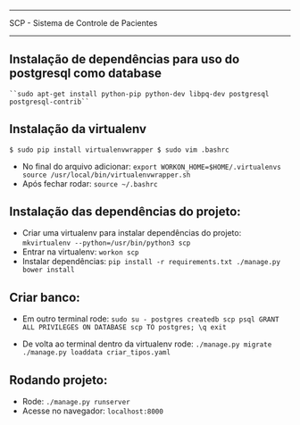 **************************************
SCP - Sistema de Controle de Pacientes
**************************************

Instalação de dependências para uso do postgresql como database
---------------------------------------------------------------
    ``sudo apt-get install python-pip python-dev libpq-dev postgresql postgresql-contrib``


Instalação da virtualenv
------------------------
  ``
    $ sudo pip install virtualenvwrapper
    $ sudo vim .bashrc
  ``
* No final do arquivo adicionar:
  ``
    export WORKON_HOME=$HOME/.virtualenvs
    source /usr/local/bin/virtualenvwrapper.sh
  ``
* Após fechar rodar:
  ``
    source ~/.bashrc
  ``


Instalação das dependências do projeto:
---------------------------------------
* Criar uma virtualenv para instalar dependências do projeto:
  ``mkvirtualenv --python=/usr/bin/python3 scp``
* Entrar na virtualenv:
  ``workon scp``
* Instalar dependências:
  ``
    pip install -r requirements.txt
    ./manage.py bower install
  ``


Criar banco:
---------------------------------------
* Em outro terminal rode:
  ``
    sudo su - postgres
    createdb scp
    psql
    GRANT ALL PRIVILEGES ON DATABASE scp TO postgres;
    \q
    exit
  ``

* De volta ao terminal dentro da virtualenv rode:
  ``
    ./manage.py migrate
    ./manage.py loaddata criar_tipos.yaml
  ``

Rodando projeto:
---------------------------------------
* Rode:
  ``./manage.py runserver``
* Acesse no navegador:
  ``localhost:8000``
